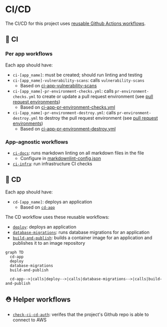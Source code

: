 # CI/CD

The CI/CD for this project uses [reusable Github Actions workflows](https://docs.github.com/en/actions/using-workflows/reusing-workflows).

## 🧪 CI

### Per app workflows

Each app should have:

- `ci-[app_name]`: must be created; should run linting and testing
- `ci-[app_name]-vulnerability-scans`: calls `vulnerability-scans`
  - Based on [ci-app-vulnerability-scans](https://github.com/navapbc/template-infra/blob/main/.github/workflows/ci-app-vulnerability-scans.yml)
- `ci-[app_name]-pr-environment-checks.yml`: calls `pr-environment-checks.yml` to create or update a pull request environment (see [pull request environments](/docs/infra/pull-request-environments.md))
  - Based on [ci-app-pr-environment-checks.yml](/.github/workflows/ci-app-pr-environment-checks.yml)
- `ci-[app_name]-pr-environment-destroy.yml`: calls `pr-environment-destroy.yml` to destroy the pull request environment (see [pull request environments](/docs/infra/pull-request-environments.md))
  - Based on [ci-app-pr-environment-destroy.yml](https://github.com/navapbc/template-infra/blob/main/.github/workflows/ci-app-pr-environment-destroy.yml)

### App-agnostic workflows

- [`ci-docs`](./ci-docs.yml): runs markdown linting on all markdown files in the file
  - Configure in [markdownlint-config.json](./markdownlint-config.json)
- [`ci-infra`](./ci-infra.yml): run infrastructure CI checks

## 🚢 CD

Each app should have:

- `cd-[app_name]`: deploys an application
  - Based on [`cd-app`](https://github.com/navapbc/template-infra/blob/main/.github/workflows/cd-app.yml)

The CD workflow uses these reusable workflows:

- [`deploy`](./deploy.yml): deploys an application
- [`database-migrations`](./database-migrations.yml): runs database migrations for an application
- [`build-and-publish`](./build-and-publish.yml): builds a container image for an application and publishes it to an image repository

```mermaid
graph TD
  cd-app
  deploy
  database-migrations
  build-and-publish

  cd-app-->|calls|deploy-->|calls|database-migrations-->|calls|build-and-publish
```

## ⛑️ Helper workflows

- [`check-ci-cd-auth`](./check-ci-cd-auth.yml): verifes that the project's Github repo is able to connect to AWS
